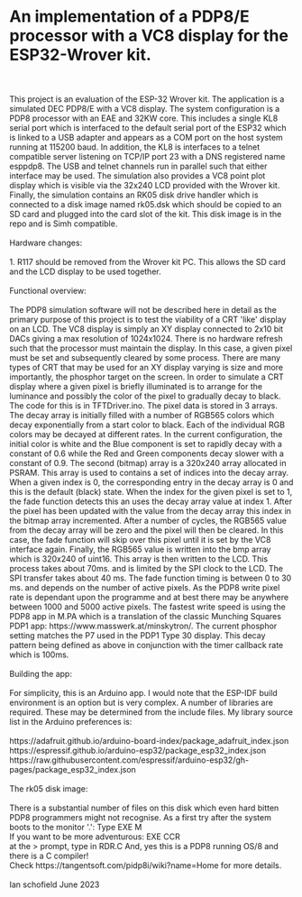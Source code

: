 # An implementation of a PDP8/E processor with a VC8 display for the ESP32-Wrover kit.
<br>
<br>
This project is an evaluation of the ESP-32 Wrover kit. The application is a simulated DEC PDP8/E with a VC8 display.
The system configuration is a PDP8 processor with an EAE and 32KW core. This includes a single KL8 serial port
which is interfaced to the default serial port of the ESP32 which is linked to a USB adapter and appears as a
COM port on the host system running at 115200 baud. In addition, the KL8 is interfaces to a telnet compatible
server listening on TCP/IP port 23 with a DNS registered name esppdp8. The USB and telnet channels run in parallel such
that either interface may be used. The simulation also provides a VC8 point plot display which is visible via the 32x240
LCD provided with the Wrover kit. Finally, the simulation contains an RK05 disk drive handler which is connected to
a disk image named rk05.dsk which should be copied to an SD card and plugged into the card slot of the kit. This disk
image is in the repo and is Simh compatible.
<br>
<br>
Hardware changes:
<br>
<br>
1. R117 should be removed from the Wrover kit PC. This allows the SD card and the LCD display to be used together.
<br>
<br>
Functional overview:
<br>
<br>
The PDP8 simulation software will not be described here in detail as the primary purpose of this project is to
test the viability of a CRT 'like' display on an LCD. The VC8 display is simply an XY display connected to 2x10 bit
DACs giving a max resolution of 1024x1024. There is no hardware refresh such that the processor must maintain the
display. In this case, a given pixel must be set and subsequently cleared by some process. There are many types of CRT
that may be used for an XY display varying is size and more importantly, the phosphor target on the screen. In order
to simulate a CRT display where a given pixel is briefly illuminated is to arrange for the luminance and possibly
the color of the pixel to gradually decay to black. The code for this is in TFTDriver.ino. The pixel data is stored
in 3 arrays. The decay array is initially filled with a number of RGB565 colors which decay exponentially from a start color
to black. Each of the individual RGB colors may be decayed at different rates. In the current configuration, the initial
color is white and the Blue component is set to rapidly decay with a constant of 0.6 while the Red and Green components
decay slower with a constant of 0.9. The second (bitmap) array is a 320x240 array allocated in PSRAM. This array
is used to contains a set of indices into the decay array. When a given index is 0, the corresponding entry in the decay
array is 0 and this is the default (black) state. When the index for the given pixel is set to 1, the fade function detects
this an uses the decay array value at index 1. After the pixel has been updated with the value from the decay array
this index in the bitmap array incremented. After a number of cycles, the RGB565 value from the decay array will be zero
and the pixel will then be cleared. In this case, the fade function will skip over this pixel until it is set by the VC8 interface
again. Finally, the RGB565 value is written into the bmp array which is 320x240 of uint16. This array is then written to the LCD.
This process takes about 70ms. and is limited by the SPI clock to the LCD. The SPI transfer takes about 40 ms. The fade function
timing is between 0 to 30 ms. and depends on the number of active pixels. As the PDP8 write pixel rate is dependant upon the
programme and at best there may be anywhere between 1000 and 5000 active pixels. The fastest write speed is using the PDP8
app in M.PA which is a translation of the classic Munching Squares PDP1 app: https://www.masswerk.at/minskytron/. The current
phosphor setting matches the P7 used in the PDP1 Type 30 display. This decay pattern being defined as above in conjunction with
the timer callback rate which is 100ms.
<br>
<br>
Building the app:
<br>
<br>
For simplicity, this is an Arduino app. I would note that the ESP-IDF build environment is an option but is very complex.
A number of libraries are required. These may be determined from the include files.
My library source list in the Arduino preferences is:
<br>
<br>
https://adafruit.github.io/arduino-board-index/package_adafruit_index.json<br>
https://espressif.github.io/arduino-esp32/package_esp32_index.json<br>
https://raw.githubusercontent.com/espressif/arduino-esp32/gh-pages/package_esp32_index.json
<br>
<br>
The rk05 disk image:
<br>
<br>
There is a substantial number of files on this disk which even hard bitten PDP8 programmers might not recognise.
As a first try after the system boots to the monitor '.':
Type EXE M<return><br>
If you want to be more adventurous:
EXE CCR<br>
at the > prompt, type in RDR.C<return>
And, yes this is a PDP8 running OS/8 and there is a C compiler!<br>
Check https://tangentsoft.com/pidp8i/wiki?name=Home for more details.
<br>
<br>
Ian schofield June 2023

